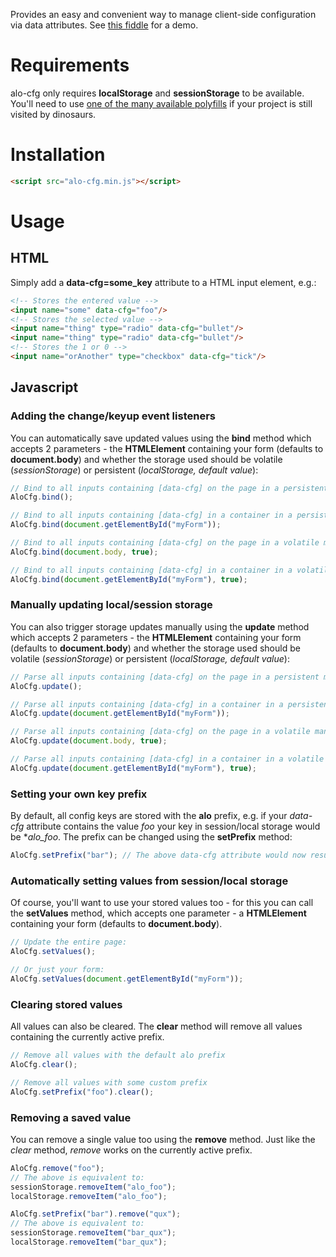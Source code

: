 Provides an easy and convenient way to manage client-side configuration via data attributes. See [this fiddle](https://jsfiddle.net/Alorel/yn74gwj0/) for a demo.

# Requirements
alo-cfg only requires **localStorage** and **sessionStorage** to be available. You'll need to use [one of the many available polyfills](http://lmgtfy.com/?q=web+storage+polyfill) if your project is still visited by dinosaurs.

# Installation
```html
<script src="alo-cfg.min.js"></script>
```

# Usage
## HTML
Simply add a **data-cfg=some_key** attribute to a HTML input element, e.g.:
```html
<!-- Stores the entered value -->
<input name="some" data-cfg="foo"/>
<!-- Stores the selected value -->
<input name="thing" type="radio" data-cfg="bullet"/>
<input name="thing" type="radio" data-cfg="bullet"/>
<!-- Stores the 1 or 0 -->
<input name="orAnother" type="checkbox" data-cfg="tick"/>
```

## Javascript
### Adding the change/keyup event listeners
You can automatically save updated values using the **bind** method which accepts 2 parameters - the **HTMLElement** containing your form (defaults to **document.body**) and
whether the storage used should be volatile (*sessionStorage*) or persistent (*localStorage, default value*):

```js
// Bind to all inputs containing [data-cfg] on the page in a persistent manner
AloCfg.bind();

// Bind to all inputs containing [data-cfg] in a container in a persistent manner
AloCfg.bind(document.getElementById("myForm"));

// Bind to all inputs containing [data-cfg] on the page in a volatile manner
AloCfg.bind(document.body, true);

// Bind to all inputs containing [data-cfg] in a container in a volatile manner
AloCfg.bind(document.getElementById("myForm"), true);
```

### Manually updating local/session storage
You can also trigger storage updates manually using the **update** method which accepts 2 parameters - the **HTMLElement** containing your form (defaults to **document.body**) and
whether the storage used should be volatile (*sessionStorage*) or persistent (*localStorage, default value*):

```js
// Parse all inputs containing [data-cfg] on the page in a persistent manner
AloCfg.update();

// Parse all inputs containing [data-cfg] in a container in a persistent manner
AloCfg.update(document.getElementById("myForm"));

// Parse all inputs containing [data-cfg] on the page in a volatile manner
AloCfg.update(document.body, true);

// Parse all inputs containing [data-cfg] in a container in a volatile manner
AloCfg.update(document.getElementById("myForm"), true);
```

### Setting your own key prefix
By default, all config keys are stored with the **alo** prefix, e.g. if your *data-cfg* attribute contains the value *foo* your
key in session/local storage would be **alo_foo*. The prefix can be changed using the **setPrefix** method:

```js
AloCfg.setPrefix("bar"); // The above data-cfg attribute would now result in the bar_foo key
```

### Automatically setting values from session/local storage
Of course, you'll want to use your stored values too - for this you can call the **setValues** method, which accepts one parameter -
a **HTMLElement** containing your form (defaults to **document.body**).

```js
// Update the entire page:
AloCfg.setValues();

// Or just your form:
AloCfg.setValues(document.getElementById("myForm"));
```

### Clearing stored values
All values can also be cleared. The **clear** method will remove all values containing the currently active prefix.

```js
// Remove all values with the default alo prefix
AloCfg.clear();

// Remove all values with some custom prefix
AloCfg.setPrefix("foo").clear();
```

### Removing a saved value
You can remove a single value too using the **remove** method. Just like the *clear* method, *remove* works on the currently active prefix.

```js
AloCfg.remove("foo");
// The above is equivalent to:
sessionStorage.removeItem("alo_foo");
localStorage.removeItem("alo_foo");

AloCfg.setPrefix("bar").remove("qux");
// The above is equivalent to:
sessionStorage.removeItem("bar_qux");
localStorage.removeItem("bar_qux");
```
